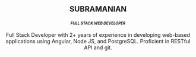 <html>
  <body>
    <h3 align="center" style="font-size: 20px">SUBRAMANIAN</h3>
    <h5 align="center" style="font-size: 10px">FULL STACK WEB DEVELOPER</h5>
    <p align="center">Full Stack Developer with 2+ years of experience in developing web-based applications using Angular, Node JS, and PostgreSQL. Proficient in RESTful API and git.</p>
  </body>
</html>
